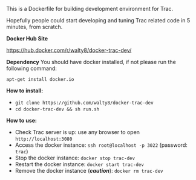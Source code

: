 This is a Dockerfile for building development environment for Trac.

Hopefully people could start developing and tuning Trac related code in 5 minutes, from scratch.

**Docker Hub Site**

https://hub.docker.com/r/walty8/docker-trac-dev/

**Dependency**
You should have docker installed, if not please run the following command:

`apt-get install docker.io`

**How to install:**
- `git clone https://github.com/walty8/docker-trac-dev`
- `cd docker-trac-dev && sh run.sh`

**How to use:**
- Check Trac server is up: use any browser to open `http://localhost:3080`
- Access the docker instance: `ssh root@localhost -p 3022` (password: `trac`)
- Stop the docker instance: `docker stop trac-dev`
- Restart the docker instance: `docker start trac-dev`
- Remove the docker instance (***caution***): `docker rm trac-dev`
